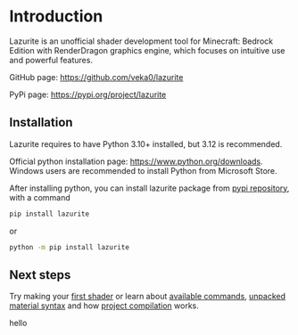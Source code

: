 # Introduction

Lazurite is an unofficial shader development tool for Minecraft: Bedrock Edition with RenderDragon graphics engine, which focuses on intuitive use and powerful features.

GitHub page: <https://github.com/veka0/lazurite>

PyPi page: <https://pypi.org/project/lazurite>

## Installation

Lazurite requires to have Python 3.10+ installed, but 3.12 is recommended.

Official python installation page: <https://www.python.org/downloads>.
Windows users are recommended to install Python from Microsoft Store.

After installing python, you can install lazurite package from [pypi repository](https://pypi.org/project/lazurite), with a command

```sh
pip install lazurite
```

or

```sh
python -m pip install lazurite
```

## Next steps

Try making your [first shader](guide.md) or learn about [available commands](commands.md), [unpacked material syntax](material.md) and how [project compilation](project.md) works.

hello
